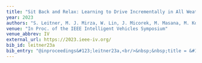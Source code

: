 ```yaml
---
title: "Sit Back and Relax: Learning to Drive Incrementally in All Weather Conditions"
year: 2023
authors: "S. Leitner, M. J. Mirza, W. Lin, J. Micorek, M. Masana, M. Kozinski, H. Possegger, H. Bischof"
venue: "In Proc. of the IEEE Intelligent Vehicles Symposium"
venue_abbrev: IV
external_url: https://2023.ieee-iv.org/
bib_id: leitner23a
bib_entry: "@inproceedings&#123;leitner23a,<br/>&nbsp;&nbsp;title = &#123;&#123;Sit Back and Relax: Learning to Drive Incrementally in All Weather Conditions&#125;&#125;,<br/>&nbsp;&nbsp;author = &#123;Leitner, Stefan and Mirza, M. Jehanzeb and Lin, Wei and Micorek, Jakub and Masana, Marc and Kozinski, Mateusz and Possegger, Horst and Bischof, Horst&#125;,<br/>&nbsp;&nbsp;booktitle = &#123;Proc. of the IEEE Intelligent Vehicles Symposium (IV)&#125;,<br/>&nbsp;&nbsp;year = &#123;2023&#125;<br/>&#125;"
---
```

